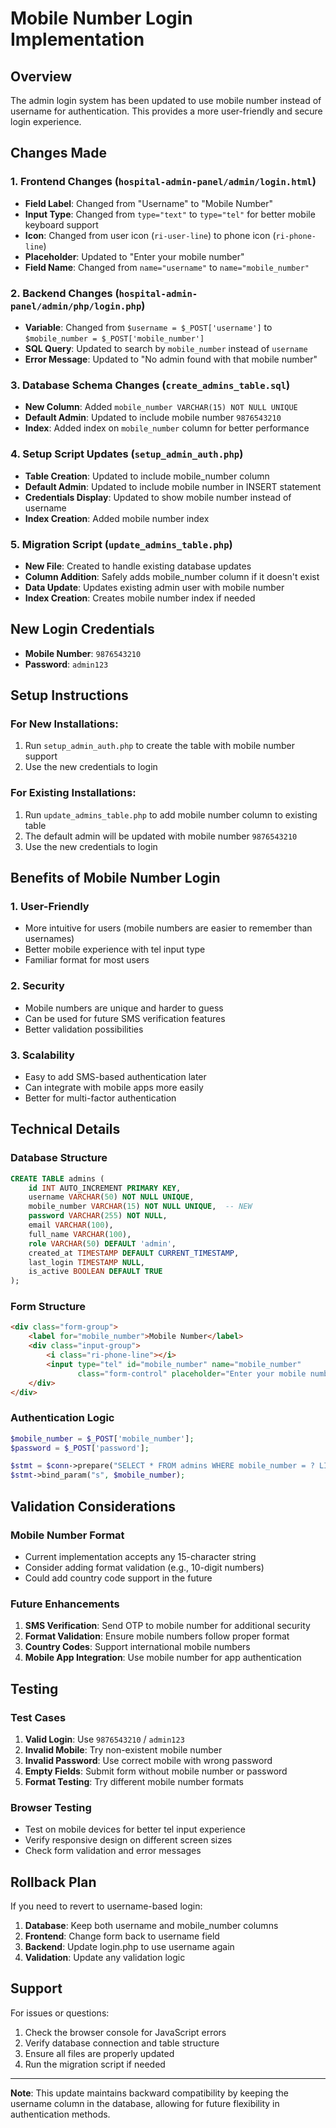 # Mobile Number Login Implementation

## Overview
The admin login system has been updated to use mobile number instead of username for authentication. This provides a more user-friendly and secure login experience.

## Changes Made

### 1. Frontend Changes (`hospital-admin-panel/admin/login.html`)
- **Field Label**: Changed from "Username" to "Mobile Number"
- **Input Type**: Changed from `type="text"` to `type="tel"` for better mobile keyboard support
- **Icon**: Changed from user icon (`ri-user-line`) to phone icon (`ri-phone-line`)
- **Placeholder**: Updated to "Enter your mobile number"
- **Field Name**: Changed from `name="username"` to `name="mobile_number"`

### 2. Backend Changes (`hospital-admin-panel/admin/php/login.php`)
- **Variable**: Changed from `$username = $_POST['username']` to `$mobile_number = $_POST['mobile_number']`
- **SQL Query**: Updated to search by `mobile_number` instead of `username`
- **Error Message**: Updated to "No admin found with that mobile number"

### 3. Database Schema Changes (`create_admins_table.sql`)
- **New Column**: Added `mobile_number VARCHAR(15) NOT NULL UNIQUE`
- **Default Admin**: Updated to include mobile number `9876543210`
- **Index**: Added index on `mobile_number` column for better performance

### 4. Setup Script Updates (`setup_admin_auth.php`)
- **Table Creation**: Updated to include mobile_number column
- **Default Admin**: Updated to include mobile number in INSERT statement
- **Credentials Display**: Updated to show mobile number instead of username
- **Index Creation**: Added mobile number index

### 5. Migration Script (`update_admins_table.php`)
- **New File**: Created to handle existing database updates
- **Column Addition**: Safely adds mobile_number column if it doesn't exist
- **Data Update**: Updates existing admin user with mobile number
- **Index Creation**: Creates mobile number index if needed

## New Login Credentials
- **Mobile Number**: `9876543210`
- **Password**: `admin123`

## Setup Instructions

### For New Installations:
1. Run `setup_admin_auth.php` to create the table with mobile number support
2. Use the new credentials to login

### For Existing Installations:
1. Run `update_admins_table.php` to add mobile number column to existing table
2. The default admin will be updated with mobile number `9876543210`
3. Use the new credentials to login

## Benefits of Mobile Number Login

### 1. User-Friendly
- More intuitive for users (mobile numbers are easier to remember than usernames)
- Better mobile experience with tel input type
- Familiar format for most users

### 2. Security
- Mobile numbers are unique and harder to guess
- Can be used for future SMS verification features
- Better validation possibilities

### 3. Scalability
- Easy to add SMS-based authentication later
- Can integrate with mobile apps more easily
- Better for multi-factor authentication

## Technical Details

### Database Structure
```sql
CREATE TABLE admins (
    id INT AUTO_INCREMENT PRIMARY KEY,
    username VARCHAR(50) NOT NULL UNIQUE,
    mobile_number VARCHAR(15) NOT NULL UNIQUE,  -- NEW
    password VARCHAR(255) NOT NULL,
    email VARCHAR(100),
    full_name VARCHAR(100),
    role VARCHAR(50) DEFAULT 'admin',
    created_at TIMESTAMP DEFAULT CURRENT_TIMESTAMP,
    last_login TIMESTAMP NULL,
    is_active BOOLEAN DEFAULT TRUE
);
```

### Form Structure
```html
<div class="form-group">
    <label for="mobile_number">Mobile Number</label>
    <div class="input-group">
        <i class="ri-phone-line"></i>
        <input type="tel" id="mobile_number" name="mobile_number" 
               class="form-control" placeholder="Enter your mobile number" required>
    </div>
</div>
```

### Authentication Logic
```php
$mobile_number = $_POST['mobile_number'];
$password = $_POST['password'];

$stmt = $conn->prepare("SELECT * FROM admins WHERE mobile_number = ? LIMIT 1");
$stmt->bind_param("s", $mobile_number);
```

## Validation Considerations

### Mobile Number Format
- Current implementation accepts any 15-character string
- Consider adding format validation (e.g., 10-digit numbers)
- Could add country code support in the future

### Future Enhancements
1. **SMS Verification**: Send OTP to mobile number for additional security
2. **Format Validation**: Ensure mobile numbers follow proper format
3. **Country Codes**: Support international mobile numbers
4. **Mobile App Integration**: Use mobile number for app authentication

## Testing

### Test Cases
1. **Valid Login**: Use `9876543210` / `admin123`
2. **Invalid Mobile**: Try non-existent mobile number
3. **Invalid Password**: Use correct mobile with wrong password
4. **Empty Fields**: Submit form without mobile number or password
5. **Format Testing**: Try different mobile number formats

### Browser Testing
- Test on mobile devices for better tel input experience
- Verify responsive design on different screen sizes
- Check form validation and error messages

## Rollback Plan

If you need to revert to username-based login:

1. **Database**: Keep both username and mobile_number columns
2. **Frontend**: Change form back to username field
3. **Backend**: Update login.php to use username again
4. **Validation**: Update any validation logic

## Support

For issues or questions:
1. Check the browser console for JavaScript errors
2. Verify database connection and table structure
3. Ensure all files are properly updated
4. Run the migration script if needed

---

**Note**: This update maintains backward compatibility by keeping the username column in the database, allowing for future flexibility in authentication methods. 